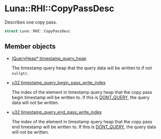 # Luna::RHI::CopyPassDesc
Describes one copy pass. 

```c++
struct Luna::RHI::CopyPassDesc
```

## Member objects
* [IQueryHeap* timestamp_query_heap](struct_luna_1_1_r_h_i_1_1_copy_pass_desc_1ad8f257d32b9f8609cae0973c09b61dfc.md)

    The timestamp query heap that the query data will be written to if not `nullptr`. 

* [u32 timestamp_query_begin_pass_write_index](struct_luna_1_1_r_h_i_1_1_copy_pass_desc_1abdce645223cefbb19c950af746cbd2eb.md)

    The index of the element in timestamp query heap that the copy pass begin timestamp will be written to. If this is [DONT_QUERY](group___r_h_i_1ga2d53aab2964919c53d15e5769fb6dd63.md), the query data will not be written. 

* [u32 timestamp_query_end_pass_write_index](struct_luna_1_1_r_h_i_1_1_copy_pass_desc_1a8852fe8f6016604273236959c8f2af78.md)

    The index of the element in timestamp query heap that the copy pass end timestamp will be written to. If this is [DONT_QUERY](group___r_h_i_1ga2d53aab2964919c53d15e5769fb6dd63.md), the query data will not be written. 

